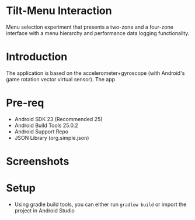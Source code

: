 # Tilt-Menu Interaction
Menu selection experiment that presents a two-zone and a four-zone interface with a menu hierarchy and performance data logging functionality.

# Introduction
The application is based on the accelerometer+gyroscope (with Android's game rotation vector virtual sensor). The app

# Pre-req
* Android SDK 23 (Recommended 25)
* Android Build Tools 25.0.2
* Android Support Repo
* JSON Library (org.simple.json)

# Screenshots


# Setup
* Using gradle build tools, you can either run `gradlew build` or import the project in Android Studio